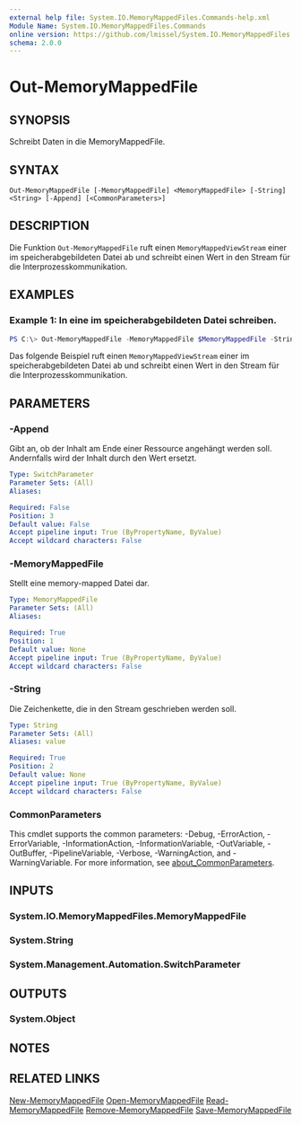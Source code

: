 ```yaml
---
external help file: System.IO.MemoryMappedFiles.Commands-help.xml
Module Name: System.IO.MemoryMappedFiles.Commands
online version: https://github.com/lmissel/System.IO.MemoryMappedFiles.Commands/
schema: 2.0.0
---
```


# Out-MemoryMappedFile

## SYNOPSIS
Schreibt Daten in die MemoryMappedFile.

## SYNTAX

```
Out-MemoryMappedFile [-MemoryMappedFile] <MemoryMappedFile> [-String] <String> [-Append] [<CommonParameters>]
```

## DESCRIPTION
Die Funktion `Out-MemoryMappedFile` ruft einen `MemoryMappedViewStream` einer im speicherabgebildeten Datei ab und schreibt einen Wert in den Stream für die Interprozesskommunikation.

## EXAMPLES

### Example 1: In eine im speicherabgebildeten Datei schreiben.
```Powershell
PS C:\> Out-MemoryMappedFile -MemoryMappedFile $MemoryMappedFile -String "Hello World!"
```
Das folgende Beispiel ruft einen `MemoryMappedViewStream` einer im speicherabgebildeten Datei ab und schreibt einen Wert in den Stream für die Interprozesskommunikation.

## PARAMETERS

### -Append
Gibt an, ob der Inhalt am Ende einer Ressource angehängt werden soll.
Andernfalls wird der Inhalt durch den Wert ersetzt.

```yaml
Type: SwitchParameter
Parameter Sets: (All)
Aliases:

Required: False
Position: 3
Default value: False
Accept pipeline input: True (ByPropertyName, ByValue)
Accept wildcard characters: False
```

### -MemoryMappedFile
Stellt eine memory-mapped Datei dar.

```yaml
Type: MemoryMappedFile
Parameter Sets: (All)
Aliases:

Required: True
Position: 1
Default value: None
Accept pipeline input: True (ByPropertyName, ByValue)
Accept wildcard characters: False
```

### -String
Die Zeichenkette, die in den Stream geschrieben werden soll.

```yaml
Type: String
Parameter Sets: (All)
Aliases: value

Required: True
Position: 2
Default value: None
Accept pipeline input: True (ByPropertyName, ByValue)
Accept wildcard characters: False
```

### CommonParameters
This cmdlet supports the common parameters: -Debug, -ErrorAction, -ErrorVariable, -InformationAction, -InformationVariable, -OutVariable, -OutBuffer, -PipelineVariable, -Verbose, -WarningAction, and -WarningVariable. For more information, see [about_CommonParameters](http://go.microsoft.com/fwlink/?LinkID=113216).

## INPUTS

### System.IO.MemoryMappedFiles.MemoryMappedFile

### System.String

### System.Management.Automation.SwitchParameter

## OUTPUTS

### System.Object
## NOTES

## RELATED LINKS
[New-MemoryMappedFile](New-MemoryMappedFile.md)
[Open-MemoryMappedFile](Open-MemoryMappedFile.md)
[Read-MemoryMappedFile](Read-MemoryMappedFile.md)
[Remove-MemoryMappedFile](Remove-MemoryMappedFile.md)
[Save-MemoryMappedFile](Save-MemoryMappedFile.md)

